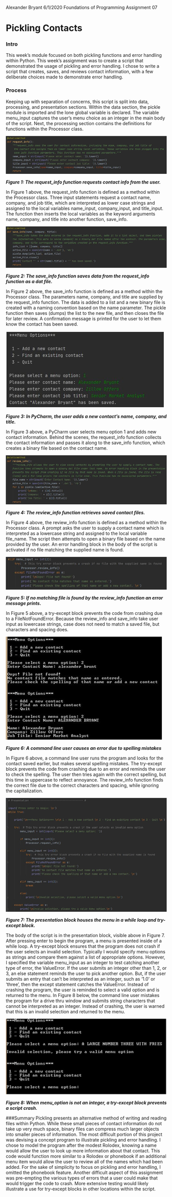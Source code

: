 Alexander Bryant
6/1/2020
Foundations of Programming
Assignment 07

# Pickling Contacts

### Intro
This week’s module focused on both pickling functions and error handling within Python. This week’s assignment was to
create a script that demonstrated the usage of pickling and error handling. I chose to write a script that creates,
saves, and reviews contact information, with a few deliberate choices made to demonstrate error handling.

### Process
Keeping up with separation of concerns, this script is split into data, processing, and presentation sections.
Within the data section, the pickle module is imported and the lone global variable is declared. The variable
menu_input captures the user’s menu choice as an integer in the main body of the script. Next, the processing section
contains the definitions for functions within the Processor class.

![fig 1](https://github.com/abryant-seattle/IntroToProg-Python-Mod07/blob/master/fig1.JPG "Figure 1")

**_Figure 1: The request_info function requests contact info from the user._**

In Figure 1 above, the request_info function is defined as a method within the Processor class. Three input statements
request a contact name, company, and job title, which are interpreted as lower case strings and assigned to the local
variables name_input, company_input, and title_input. The function then inserts the local variables as the keyword
arguments name, company, and title into another function, save_info.

![fig 2](https://github.com/abryant-seattle/IntroToProg-Python-Mod07/blob/master/fig2.JPG "Figure 2")

**_Figure 2: The save_info function saves data from the request_info function as a dat file._**

In Figure 2 above, the save_info function is defined as a method within the Processor class. The parameters name,
company, and title are supplied by the request_info function. The data is added to a list and a new binary file is
created with a naming convention based on the name parameter. The pickle function then saves (dumps) the list to the
new file, and then closes the file for later review. A confirmation message is printed for the user to let them know
the contact has been saved.

![fig 3](https://github.com/abryant-seattle/IntroToProg-Python-Mod07/blob/master/fig3.JPG "Figure 3")

**_Figure 3: In PyCharm, the user adds a new contact’s name, company, and title._**

In Figure 3 above, a PyCharm user selects menu option 1 and adds new contact information. Behind the scenes, the
request_info function collects the contact information and passes it along to the save_info function, which creates a
binary file based on the contact name.

![fig 4](https://github.com/abryant-seattle/IntroToProg-Python-Mod07/blob/master/fig4.JPG "Figure 4")

**_Figure 4: The review_info function retrieves saved contact files._**

In Figure 4 above, the review_info function is defined as a method within the Processor class. A prompt asks the user
to supply a contact name which is interpreted as a lowercase string and assigned to the local variable file_name. The
script then attempts to open a binary file based on the name provided by the user. An error handling block in the body
of the script is activated if no file matching the supplied name is found.

![fig 5](https://github.com/abryant-seattle/IntroToProg-Python-Mod07/blob/master/fig5.JPG "Figure 5")

**_Figure 5: If no matching file is found by the review_info function an error message prints._**

In Figure 5 above, a try-except block prevents the code from crashing due to a FileNotFoundError. Because the
review_info and save_info take user input as lowercase strings, case does not need to match a saved file, but
characters and spacing does.

![fig 6](https://github.com/abryant-seattle/IntroToProg-Python-Mod07/blob/master/fig6.JPG "Figure 6")

**_Figure 6: A command line user causes an error due to spelling mistakes_**

In Figure 6 above, a command line user runs the program and looks for the contact saved earlier, but makes several
spelling mistakes. The try-except block prevents the code from crashing due to an error and reminds the user to check
the spelling. The user then tries again with the correct spelling, but this time in uppercase to reflect annoyance.
The review_info function finds the correct file due to the correct characters and spacing, while ignoring the
capitalization.

![fig 7](https://github.com/abryant-seattle/IntroToProg-Python-Mod07/blob/master/fig7.JPG "Figure 7")

**_Figure 7: The presentation block houses the menu in a while loop and try-except block._**

The body of the script is in the presentation block, visible above in Figure 7. After pressing enter to begin the program, a menu is presented
inside of a while loop. A try-except block ensures that the program does not crash if the user selects an invalid
selection. Typically I would specify menu options as strings and compare them against a list of appropriate options.
However, I specified the variable menu_input as an integer to test catching another type of error, the ValueError.
If the user submits an integer other than 1, 2, or 3, an else statement reminds the user to pick another option.
But, if the user submits an entry that can’t be interpreted as an integer, such as ‘1.0’ or ‘three’, then the except
statement catches the ValueError. Instead of crashing the program, the user is reminded to select a valid option and
is returned to the menu. In Figure 8 below, the command line user mistakes the program for a drive thru window and
submits string characters that cannot be interpreted as an integer. Instead of crashing, the user is warned that this
is an invalid selection and returned to the menu.

![fig 8](https://github.com/abryant-seattle/IntroToProg-Python-Mod07/blob/master/fig8.JPG "Figure 8")

**_Figure 8: When menu_option is not an integer, a try-except block prevents a script crash._**

###Summary
Pickling presents an alternative method of writing and reading files within Python. While these small pieces of contact information do not take up very much space, binary files can compress much larger objects into smaller pieces of information. The most difficult portion of this project was devising a concept program to illustrate pickling and error handling. I chose to model the program after the modest Rolodex, knowing a name would allow the user to look up more information about that contact. This code would function more similar to a Rolodex or phonebook if an additional menu item would allow the user to review all of the names which had been added. For the sake of simplicity to focus on pickling and error handling, I omitted the phonebook feature. Another difficult aspect of this assignment was pre-empting the various types of errors that a user could make that would trigger the code to crash. More extensive testing would likely illustrate a use for try-except blocks in other locations within the script.
